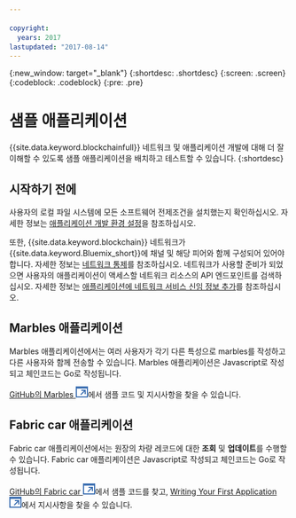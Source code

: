 ```yaml
---

copyright:
  years: 2017
lastupdated: "2017-08-14"
---
```


{:new_window: target="_blank"}
{:shortdesc: .shortdesc}
{:screen: .screen}
{:codeblock: .codeblock}
{:pre: .pre}

# 샘플 애플리케이션

{{site.data.keyword.blockchainfull}} 네트워크 및 애플리케이션 개발에 대해 더 잘 이해할 수 있도록 샘플 애플리케이션을 배치하고 테스트할 수 있습니다.
{:shortdesc}

## 시작하기 전에

사용자의 로컬 파일 시스템에 모든 소프트웨어 전제조건을 설치했는지 확인하십시오. 자세한 정보는 [애플리케이션 개발 환경 설정](../v10_application.html#setting-up-application-development-environment)을 참조하십시오.

또한, {{site.data.keyword.blockchain}} 네트워크가 {{site.data.keyword.Bluemix_short}}에 채널 및 해당 피어와 함께 구성되어 있어야 합니다. 자세한 정보는 [네트워크 통제](../get_start.html)를 참조하십시오. 네트워크가 사용할 준비가 되었으면 사용자의 애플리케이션이 액세스할 네트워크 리소스의 API 엔드포인트를 검색하십시오.  자세한 정보는 [애플리케이션에 네트워크 서비스 신임 정보 추가](../v10_application.html#adding-network-service-credentials-to-your-application)를 참조하십시오.


## Marbles 애플리케이션

Marbles 애플리케이션에서는 여러 사용자가 각기 다른 특성으로 marbles를 작성하고 다른 사용자와 함께 전송할 수 있습니다. Marbles 애플리케이션은 Javascript로 작성되고 체인코드는 Go로 작성됩니다.

[GitHub의 Marbles ![외부 링크 아이콘](../images/external_link.svg "외부 링크 아이콘")](https://github.com/IBM-Blockchain/marbles)에서 샘플 코드 및 지시사항을 찾을 수 있습니다.


## Fabric car 애플리케이션

Fabric car 애플리케이션에서는 원장의 차량 레코드에 대한 **조회** 및 **업데이트**를 수행할 수 있습니다. Fabric car 애플리케이션은 Javascript로 작성되고 체인코드는 Go로 작성됩니다.

[GitHub의 Fabric car ![외부 링크 아이콘](../images/external_link.svg "외부 링크 아이콘")](https://github.com/hyperledger/fabric-samples/tree/release/fabcar)에서 샘플 코드를 찾고, [Writing Your First Application ![외부 링크 아이콘](../images/external_link.svg "외부 링크 아이콘")](http://hyperledger-fabric.readthedocs.io/en/latest/write_first_app.html)에서 지시사항을 찾을 수 있습니다.

<!-- 
## High available application
-->
<!--
The high available application demonstrate how to enable the following features to ensure the high availability of a {{site.data.keyword.blockchain}} network.
1. Have 2 peers and have your application smart enough to talk to one and if it is getting errors or no response switch over to the other.
2. Same for orderers, 2 or 3 and have your application smart enough to fail over if needed.
OR put orderers/peers behind a load balancer.
-->
